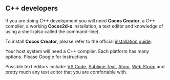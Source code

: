 ## C++ developers
If  you are doing C++ development you will need __Cocos Creator__, a C++ compiler, a working __Cocos2d-x__ installation, a text editor and knowledge of using a shell (also called the command-line).

To install __Cocos Creator__, please refer to the official [installation guide](https://docs.cocos2d-x.org/creator/manual/en/getting-started/introduction.html).

Your host system will need a C++ compiler. Each platform has many options. Please Google for instructions.

Possible text editors include: [VS Code](https://code.visualstudio.com/), [Sublime Text](https://www.sublimetext.com/3), [Atom](https://atom.io/), [Web Storm](http://www.jetbrains.com/webstorm/features/) and pretty much any text editor that you are comfortable with.
